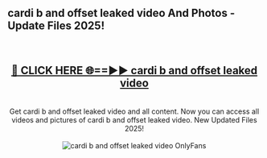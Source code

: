 <h2>cardi b and offset leaked video And Photos - Update Files 2025!</h2>
<br>
<div align="center">
<h2><a href="https://betterlinks.top/A2PfLJ" rel="nofollow">🔴 CLICK HERE 🌐==►► cardi b and offset leaked video</a></h2>
<br>
Get cardi b and offset leaked video and all content. Now you can access all videos and pictures of cardi b and offset leaked video. New Updated Files 2025!
<br>
<br>
<a href="https://betterlinks.top/A2PfLJ" rel="nofollow" data-target="animated-image.originalLink"><img src="https://i.imgur.com/dJHk4Zq.gif" alt="cardi b and offset leaked video OnlyFans" style="max-width: 100%; display: inline-block;" data-target="animated-image.originalImage"></a>
</div>
<br>